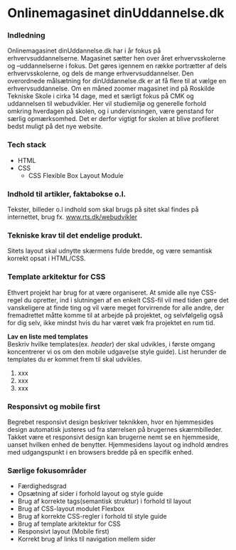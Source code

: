 # Onlinemagasinet dinUddannelse.dk

### Indledning
Onlinemagasinet dinUddannelse.dk har i år fokus på erhvervsuddannelserne. Magasinet sætter hen over året erhvervsskolerne og –uddannelserne i fokus. Det gøres igennem en række portrætter af dels erhvervsskolerne, og dels de mange erhvervsuddannelser.
Den overordnede målsætning for dinUddannelse.dk er at få flere til at vælge en erhvervsuddannelse.
Om en måned zoomer magasinet ind på Roskilde Tekniske Skole i cirka 14 dage, med et særligt fokus på CMK og uddannelsen til webudvikler. Her vil studiemiljø og generelle forhold omkring hverdagen på skolen, og i undervisningen, være genstand for særlig opmærksomhed. Det er derfor vigtigt for skolen at blive profileret bedst muligt på det nye website.

### Tech stack
* HTML
* CSS
  * CSS Flexible Box Layout Module
  
### Indhold til artikler, faktabokse o.l.
Tekster, billeder o.l indhold som skal brugs på sitet skal findes på internettet, brug fx. www.rts.dk/webudvikler

### Tekniske krav til det endelige produkt.
Sitets layout skal udnytte skærmens fulde bredde, og være semantisk korrekt opsat i HTML/CSS.

### Template arkitektur for CSS
Ethvert projekt har brug for at være organiseret. At smide alle nye CSS-regel du opretter, ind i slutningen af en enkelt CSS-fil vil med tiden gøre det vanskeligere at finde ting og vil være meget forvirrende for alle andre, der fremadrettet måtte komme til at arbejde på projektet, og selvfølgelig også for dig selv, ikke mindst hvis du har været væk fra projektet en rum tid.

**Lav en liste med templates**<br>
Beskriv hvilke templates(ex. *header*) der skal udvikles, i første omgang koncentrerer vi os om den mobile udgave(se style guide). List herunder de templates du er kommet frem til skal udvikles. 

1. xxx
2. xxx
3. xxx

### Responsivt og mobile first
Begrebet responsivt design beskriver teknikken, hvor en hjemmesides design automatisk justeres ud fra størrelsen på brugernes skærmbilleder. Takket være et responsivt design kan brugerne nemt se en hjemmeside, uanset hvilken enhed de benytter. Hjemmesidens layout og indhold ændres med udgangspunkt i en browsers bredde på en specifik enhed.

### Særlige fokusområder
* Færdighedsgrad
* Opsætning af sider i forhold layout og style guide
* Brug af korrekte tags(semantisk struktur) i forhold til layout
* Brug af CSS-layout modulet Flexbox
* Brug af korrekte CSS-regler i forhold til style guide
* Brug af template arkitektur for CSS
* Responsivt layout (Mobile first)
* Korrekt brug af links til navigation mellem sider
